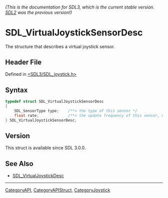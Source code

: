 ###### (This is the documentation for SDL3, which is the current stable version. [SDL2](https://wiki.libsdl.org/SDL2/) was the previous version!)
# SDL_VirtualJoystickSensorDesc

The structure that describes a virtual joystick sensor.

## Header File

Defined in [<SDL3/SDL_joystick.h>](https://github.com/libsdl-org/SDL/blob/main/include/SDL3/SDL_joystick.h)

## Syntax

```c
typedef struct SDL_VirtualJoystickSensorDesc
{
    SDL_SensorType type;    /**< the type of this sensor */
    float rate;             /**< the update frequency of this sensor, may be 0.0f */
} SDL_VirtualJoystickSensorDesc;
```

## Version

This struct is available since SDL 3.0.0.

## See Also

- [SDL_VirtualJoystickDesc](SDL_VirtualJoystickDesc)

----
[CategoryAPI](CategoryAPI), [CategoryAPIStruct](CategoryAPIStruct), [CategoryJoystick](CategoryJoystick)

